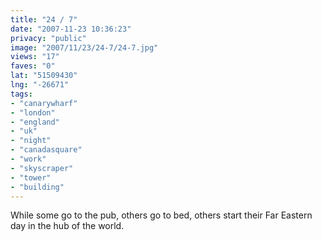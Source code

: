 ```yaml
---
title: "24 / 7"
date: "2007-11-23 10:36:23"
privacy: "public"
image: "2007/11/23/24-7/24-7.jpg"
views: "17"
faves: "0"
lat: "51509430"
lng: "-26671"
tags:
- "canarywharf"
- "london"
- "england"
- "uk"
- "night"
- "canadasquare"
- "work"
- "skyscraper"
- "tower"
- "building"
---
```

While some go to the pub, others go to bed, others start their Far Eastern day in the hub of the world.
